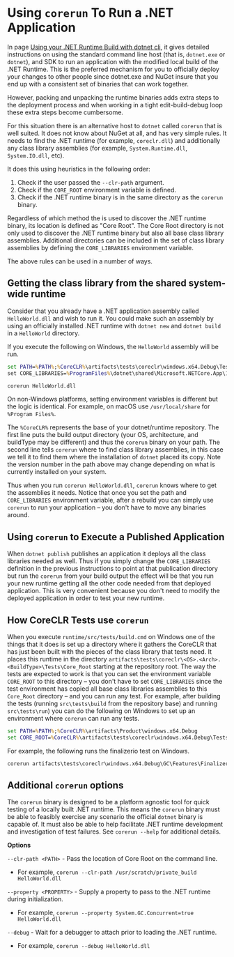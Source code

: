 
# Using `corerun` To Run a .NET Application

In page [Using your .NET Runtime Build with dotnet cli](../using-dotnet-cli.md), it gives detailed instructions on using the standard
command line host (that is, `dotnet.exe` or `dotnet`), and SDK to run an application with the modified local build of the
.NET Runtime. This is the preferred mechanism for you to officially deploy
your changes to other people since dotnet.exe and NuGet insure that you end up with a consistent
set of binaries that can work together.

However, packing and unpacking the runtime binaries adds extra steps to the deployment process and when
working in a tight edit-build-debug loop these extra steps become cumbersome.

For this situation there is an alternative host to `dotnet` called `corerun` that is well suited. It does not
know about NuGet at all, and has very simple rules.  It needs to find the .NET runtime (for example, `coreclr.dll`)
and additionally any class library assemblies (for example, `System.Runtime.dll`, `System.IO.dll`, etc).

It does this using heuristics in the following order:

1. Check if the user passed the `--clr-path` argument.
1. Check if the `CORE_ROOT` environment variable is defined.
1. Check if the .NET runtime binary is in the same directory as the `corerun` binary.

Regardless of which method the is used to discover the .NET runtime binary, its location is defined as "Core Root".
The Core Root directory is not only used to discover the .NET runtime binary but also all base class library
assemblies. Additional directories can be included in the set of class library assemblies by defining the
`CORE_LIBRARIES` environment variable.

The above rules can be used in a number of ways.

## Getting the class library from the shared system-wide runtime

Consider that you already have a .NET application assembly called `HelloWorld.dll` and wish to run it.
You could make such an assembly by using an officially installed .NET runtime with `dotnet new` and `dotnet build` in a `HelloWorld` directory.

If you execute the following on Windows, the `HelloWorld` assembly will be run.

```cmd
set PATH=%PATH%;%CoreCLR%\artifacts\tests\coreclr\windows.x64.Debug\Tests\Core_Root\
set CORE_LIBRARIES=%ProgramFiles%\dotnet\shared\Microsoft.NETCore.App\1.0.0

corerun HelloWorld.dll
```

On non-Windows platforms, setting environment variables is different but the logic is identical. For example, on macOS use `/usr/local/share` for `%Program Files%`.

The `%CoreCLR%` represents the base of your dotnet/runtime repository. The first line puts the build output directory
(your OS, architecture, and buildType may be different) and thus the `corerun` binary on your path.
The second line tells `corerun` where to find class library assemblies, in this case we tell it to find them where
the installation of `dotnet` placed its copy. Note the version number in the path above may change depending on what
is currently installed on your system.

Thus when you run `corerun HelloWorld.dll`, `corerun` knows where to get the assemblies it needs.
Notice that once you set the path and `CORE_LIBRARIES` environment variable, after a rebuild you can simply use
`corerun` to run your application &ndash; you don't have to move any binaries around.

## Using `corerun` to Execute a Published Application

When `dotnet publish` publishes an application it deploys all the class libraries needed as well.
Thus if you simply change the `CORE_LIBRARIES` definition in the previous instructions to point at
that publication directory but run the `corerun` from your build output the effect will be that you
run your new runtime getting all the other code needed from that deployed application. This is
very convenient because you don't need to modify the deployed application in order to test
your new runtime.

## How CoreCLR Tests use `corerun`

When you execute `runtime/src/tests/build.cmd` on Windows one of the things that it does is set up a directory where it
gathers the CoreCLR that has just been built with the pieces of the class library that tests need.
It places this runtime in the directory
`artifacts\tests\coreclr\<OS>.<Arch>.<BuildType>\Tests\Core_Root`
 starting at the repository root. The way the tests are expected to work is that you can set the environment
variable `CORE_ROOT` to this directory &ndash; you don't have to set `CORE_LIBRARIES` since the test environment has copied all base class libraries assemblies to this `Core_Root` directory &ndash; and you can run any test. For example, after building the tests
(running `src\tests\build` from the repository base) and running `src\tests\run`) you can do the following on Windows to set up an environment where `corerun` can run any tests.

```cmd
set PATH=%PATH%;%CoreCLR%\artifacts\Product\windows.x64.Debug
set CORE_ROOT=%CoreCLR%\artifacts\tests\coreclr\windows.x64.Debug\Tests\Core_Root
```
For example, the following runs the finalizerio test on Windows.

```cmd
corerun artifacts\tests\coreclr\windows.x64.Debug\GC\Features\Finalizer\finalizeio\finalizeio\finalizeio.exe
```

## Additional `corerun` options

The `corerun` binary is designed to be a platform agnostic tool for quick testing of a locally built .NET runtime.
This means the `corerun` binary must be able to feasibly exercise any scenario the official `dotnet` binary is capable
of. It must also be able to help facilitate .NET runtime development and investigation of test failures.
See `corerun --help` for additional details.

**Options**

`--clr-path <PATH>` - Pass the location of Core Root on the command line.
- For example, `corerun --clr-path /usr/scratch/private_build HelloWorld.dll`

`--property <PROPERTY>` - Supply a property to pass to the .NET runtime during initialization.
- For example, `corerun --property System.GC.Concurrent=true HelloWorld.dll`

`--debug` - Wait for a debugger to attach prior to loading the .NET runtime.
- For example, `corerun --debug HelloWorld.dll`
